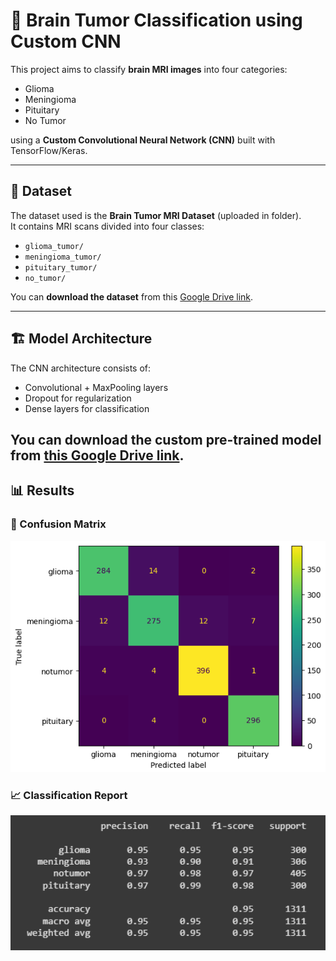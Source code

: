 # 🧠 Brain Tumor Classification using Custom CNN

This project aims to classify **brain MRI images** into four categories:
- Glioma
- Meningioma
- Pituitary
- No Tumor

using a **Custom Convolutional Neural Network (CNN)** built with TensorFlow/Keras.

---

## 📂 Dataset

The dataset used is the **Brain Tumor MRI Dataset** (uploaded in folder).  
It contains MRI scans divided into four classes:

- `glioma_tumor/`
- `meningioma_tumor/`
- `pituitary_tumor/`
- `no_tumor/`

You can **download the dataset** from this [Google Drive link](https://drive.google.com/drive/folders/1NlEkHOOvoBK5eAHU84cLwpcVMHU27MfX?usp=sharing).


---

## 🏗️ Model Architecture
The CNN architecture consists of:
- Convolutional + MaxPooling layers
- Dropout for regularization
- Dense layers for classification

You can **download the custom pre-trained model** from [this Google Drive link](https://drive.google.com/drive/folders/1P5XwhAeyp5D9znGk0GJ0jZuGSqfTnN6C?usp=sharing).
---

## 📊 Results

### 🧩 Confusion Matrix
<img src="Results/Confusion Matrix.png" alt="Confusion Matrix" width="600"/>

### 📈 Classification Report
<img src="Results/Classification Report.png" alt="Classification Report" width="600"/>
